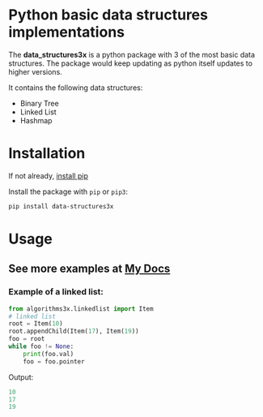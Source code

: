# Python basic data structures implementations

The **data_structures3x** is a python package with 3 of the most basic data structures. The package would keep updating as python itself updates to higher versions.

It contains the following data structures:

- Binary Tree
- Linked List
- Hashmap


# Installation
If not already, [install pip](https://pip.pypa.io/en/stable/installing/)

Install the package with `pip` or `pip3`:

```bash
pip install data-structures3x
```

# Usage
## See more examples at [My Docs](https://https://harvard90873.readthedocs.io/en/latest/Python%20Data%20Structures%203x.html)
### Example of a linked list:

```Python
from algorithms3x.linkedlist import Item
# linked list
root = Item(10)
root.appendChild(Item(17), Item(19))
foo = root
while foo != None:
    print(foo.val)
    foo = foo.pointer
```
Output:
```Python
10
17
19
```
